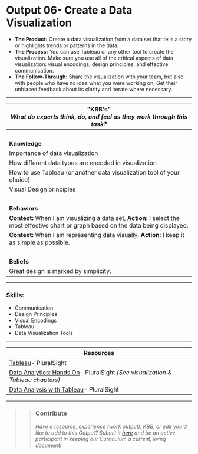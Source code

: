 # Output 06- Create a Data Visualization

- **The Product:** Create a data visualization from a data set that tells a story or highlights trends or patterns in the data. 
- **The Process:** You can use Tableau or any other tool to create the visualization. Make sure you use all of the critical aspects of data visualization: visual encodings, design principles, and effective communication.
- **The Follow-Through:** Share the visualization with your team, but also with people who have no idea what you were working on. Get their unbiased feedback about its clarity and iterate where necessary. 

-----------------------------------------------------------

| **"KBB's"** <br> _What do experts think, do, and feel as they work through this task?_|
|----------|
| </br>| 
| **Knowledge**	| 
| Importance of data visualization |  
| How different data types are encoded in visualization | 
| How to use Tableau (or another data visualization tool of your choice)	|
| Visual Design principles |
| </br> | 
| **Behaviors** 	| 
|  **Context:** When I am visualizing a data set, **Action:** I select the most effective chart or graph based on the data being displayed.	|  
| **Context:** When I am representing data visually, **Action:** I keep it as simple as possible. | 
| </br> | 
| **Beliefs**	| 
| Great design is marked by simplicity. |  


------
### Skills: 
* Communication
* Design Principles
* Visual Encodings
* Tableau
* Data Visualization Tools

------


| Resources|       	
|----------|
| [Tableau](https://app.pluralsight.com/library/courses/data-visualization-using-tableau-public/table-of-contents)- PluralSight |
| [Data Analytics: Hands On](https://app.pluralsight.com/library/courses/data-analytics-hands-on/table-of-contents)- PluralSight _(See visualization & Tableau chapters)_|
| [Data Analysis with Tableau](https://app.pluralsight.com/library/courses/data-analysis-fundamentals-tableau/table-of-contents)- PluralSight|

---- 

>> ### Contribute
>> _Have a resource, experience (work output), KBB, or edit you'd like to add to this Output? Submit it [here](https://docs.google.com/a/andela.com/forms/d/e/1FAIpQLSeiwit-7JW3UScG9ItDX9DUZZnlCwdpo7aWruahsPKNJ_6JOA/viewform?usp=sf_link) and be an active participant in keeping our Curriculum a current, living document!_

